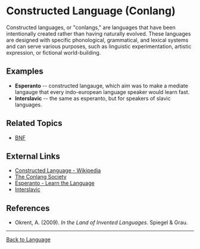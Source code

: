 # Constructed Language (Conlang)

Constructed languages, or "conlangs," are languages that have been intentionally created rather than having naturally evolved. These languages are designed with specific phonological, grammatical, and lexical systems and can serve various purposes, such as linguistic experimentation, artistic expression, or fictional world-building.


## Examples

- **Esperanto** -- constructed langauge, which aim was to make a mediate langauge that every indo-european language speaker would learn fast.
- **Interslavic** -- the same as esperanto, but for speakers of slavic languages.


## Related Topics

- [BNF](../../Studies/Types/Computational-Linguistics/Language-Models/Backus-Nauer-Form.md)

## External Links

- [Constructed Language - Wikipedia](https://en.wikipedia.org/wiki/Constructed_language)
- [The Conlang Society](https://conlang.org/)
- [Esperanto - Learn the Language](https://en.duolingo.com/course/eo/en/Learn-Esperanto)
- [Interslavic](https://en.wikipedia.org/wiki/Interslavic)

## References

- Okrent, A. (2009). *In the Land of Invented Languages*. Spiegel & Grau.

---

[Back to Language](README.md)

